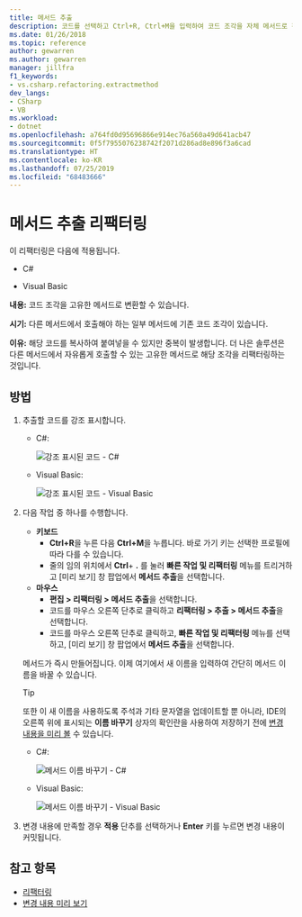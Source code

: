 ```yaml
---
title: 메서드 추출
description: 코드를 선택하고 Ctrl+R, Ctrl+M을 입력하여 코드 조각을 자체 메서드로 전환합니다.
ms.date: 01/26/2018
ms.topic: reference
author: gewarren
ms.author: gewarren
manager: jillfra
f1_keywords:
- vs.csharp.refactoring.extractmethod
dev_langs:
- CSharp
- VB
ms.workload:
- dotnet
ms.openlocfilehash: a764fd0d95696866e914ec76a560a49d641acb47
ms.sourcegitcommit: 0f5f7955076238742f2071d286ad8e896f3a6cad
ms.translationtype: HT
ms.contentlocale: ko-KR
ms.lasthandoff: 07/25/2019
ms.locfileid: "68483666"
---
```

# <a name="extract-a-method-refactoring"></a>메서드 추출 리팩터링

이 리팩터링은 다음에 적용됩니다.

- C#

- Visual Basic

**내용:** 코드 조각을 고유한 메서드로 변환할 수 있습니다.

**시기:** 다른 메서드에서 호출해야 하는 일부 메서드에 기존 코드 조각이 있습니다.

**이유:** 해당 코드를 복사하여 붙여넣을 수 있지만 중복이 발생합니다. 더 나은 솔루션은 다른 메서드에서 자유롭게 호출할 수 있는 고유한 메서드로 해당 조각을 리팩터링하는 것입니다.

## <a name="how-to"></a>방법

1. 추출할 코드를 강조 표시합니다.

   - C#:

       ![강조 표시된 코드 - C#](media/extractmethod-highlight-cs.png)

   - Visual Basic:

       ![강조 표시된 코드 - Visual Basic](media/extractmethod-highlight-vb.png)

2. 다음 작업 중 하나를 수행합니다.

   - **키보드**
      - **Ctrl+R**을 누른 다음 **Ctrl+M**을 누릅니다. 바로 가기 키는 선택한 프로필에 따라 다를 수 있습니다.
      - 줄의 임의 위치에서 **Ctrl**+ **.** 를 눌러 **빠른 작업 및 리팩터링** 메뉴를 트리거하고 [미리 보기] 창 팝업에서 **메서드 추출**을 선택합니다.
   - **마우스**
      - **편집 > 리팩터링 > 메서드 추출**을 선택합니다.
      - 코드를 마우스 오른쪽 단추로 클릭하고 **리팩터링 > 추출 > 메서드 추출**을 선택합니다.
      - 코드를 마우스 오른쪽 단추로 클릭하고, **빠른 작업 및 리팩터링** 메뉴를 선택하고, [미리 보기] 창 팝업에서 **메서드 추출**을 선택합니다.

   메서드가 즉시 만들어집니다. 이제 여기에서 새 이름을 입력하여 간단히 메서드 이름을 바꿀 수 있습니다.

   > [!TIP]
   > 또한 이 새 이름을 사용하도록 주석과 기타 문자열을 업데이트할 뿐 아니라, IDE의 오른쪽 위에 표시되는 **이름 바꾸기** 상자의 확인란을 사용하여 저장하기 전에 [변경 내용을 미리 볼](../../ide/preview-changes.md) 수 있습니다.

   - C#:

      ![메서드 이름 바꾸기 - C#](media/extractmethod-rename-cs.png)

   - Visual Basic:

      ![메서드 이름 바꾸기 - Visual Basic](media/extractmethod-rename-vb.png)

3. 변경 내용에 만족할 경우 **적용** 단추를 선택하거나 **Enter** 키를 누르면 변경 내용이 커밋됩니다.

## <a name="see-also"></a>참고 항목

- [리팩터링](../refactoring-in-visual-studio.md)
- [변경 내용 미리 보기](../../ide/preview-changes.md)